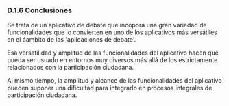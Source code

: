 ### D.1.6 Conclusiones

Se trata de un aplicativo de debate que incopora una gran variedad de funcionalidades que lo convierten en uno de los aplicativos más versátiles en el áambito de las 'aplicaciones de debate'.

Esa  versatilidad y amplitud de las funcionalidades del aplicativo hacen que pueda ser usuado en entornos muy diversos más allá de los estrictamente relacionados con la participación ciudadana.

Al mismo tiempo, la amplitud y alcance de las funcionalidades del aplicativo pueden suponer una dificultad para integrarlo en procesos integrales de participación ciudadana.



